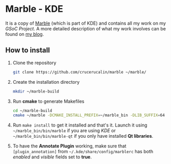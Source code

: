 # Marble - KDE

It is a copy of [Marble](http://marble.kde.org/) (which is part of KDE) and contains all my work on my *GSoC Project*. A more detailed description of what my work involves can be found on [my blog](http://calincruceru.wordpress.com/).

## How to install

1. Clone the repository
    ```bash
    git clone https://github.com/crucerucalin/marble ~/marble/
    ```

2. Create the installation directory
    ```bash
    mkdir ~/marble-build
    ```

3. Run **cmake** to generate Makefiles
    ```bash
    cd ~/marble-build
    cmake ~/marble -DCMAKE_INSTALL_PREFIX=~/marble_bin -DLIB_SUFFIX=64
    ```

4. Run `make install` to get it installed and that's it. Launch it using `~/marble_bin/bin/marble` if you are using *KDE* or `~/marble_bin/bin/marble-qt` if you only have installed **Qt libraries**.

5. To have the **Annotate Plugin** working, make sure that `[plugin_annotation]` from `~/.kde/share/config/marblerc` has both *enabled* and *visible* fields set to **true**.
